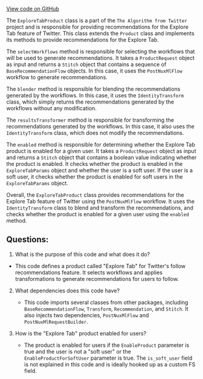 [View code on GitHub](https://github.com/misbahsy/the-algorithm/follow-recommendations-service/server/src/main/scala/com/twitter/follow_recommendations/products/explore_tab/ExploreTabProduct.scala)

The `ExploreTabProduct` class is a part of the `The Algorithm from Twitter` project and is responsible for providing recommendations for the Explore Tab feature of Twitter. This class extends the `Product` class and implements its methods to provide recommendations for the Explore Tab. 

The `selectWorkflows` method is responsible for selecting the workflows that will be used to generate recommendations. It takes a `ProductRequest` object as input and returns a `Stitch` object that contains a sequence of `BaseRecommendationFlow` objects. In this case, it uses the `PostNuxMlFlow` workflow to generate recommendations. 

The `blender` method is responsible for blending the recommendations generated by the workflows. In this case, it uses the `IdentityTransform` class, which simply returns the recommendations generated by the workflows without any modification. 

The `resultsTransformer` method is responsible for transforming the recommendations generated by the workflows. In this case, it also uses the `IdentityTransform` class, which does not modify the recommendations. 

The `enabled` method is responsible for determining whether the Explore Tab product is enabled for a given user. It takes a `ProductRequest` object as input and returns a `Stitch` object that contains a boolean value indicating whether the product is enabled. It checks whether the product is enabled in the `ExploreTabParams` object and whether the user is a soft user. If the user is a soft user, it checks whether the product is enabled for soft users in the `ExploreTabParams` object. 

Overall, the `ExploreTabProduct` class provides recommendations for the Explore Tab feature of Twitter using the `PostNuxMlFlow` workflow. It uses the `IdentityTransform` class to blend and transform the recommendations, and checks whether the product is enabled for a given user using the `enabled` method.
## Questions: 
 1. What is the purpose of this code and what does it do?
   - This code defines a product called "Explore Tab" for Twitter's follow recommendations feature. It selects workflows and applies transformations to generate recommendations for users to follow.

2. What dependencies does this code have?
   - This code imports several classes from other packages, including `BaseRecommendationFlow`, `Transform`, `Recommendation`, and `Stitch`. It also injects two dependencies, `PostNuxMlFlow` and `PostNuxMlRequestBuilder`.

3. How is the "Explore Tab" product enabled for users?
   - The product is enabled for users if the `EnableProduct` parameter is true and the user is not a "soft user" or the `EnableProductForSoftUser` parameter is true. The `is_soft_user` field is not explained in this code and is ideally hooked up as a custom FS field.